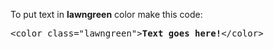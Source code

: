 To put text in <b>lawngreen</b> color make this code:
<pre>&lt;color class="lawngreen"&gt;<b>Text goes here!</b>&lt;/color&gt;</pre>
